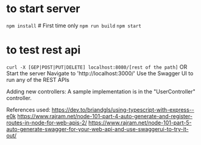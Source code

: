 # to start server
`npm install` # First time only
`npm run build`
`npm start`

# to test rest api

`curl -X [GEP|POST|PUT|DELETE] localhost:8080/[rest of the path]`
OR
Start the server
Navigate to 'http://localhost:3000/'
Use the Swagger UI to run any of the REST APIs

Adding new controllers:
A sample implementation is in the "UserController" controller.

References used:
https://dev.to/briandgls/using-typescript-with-express--e0k
https://www.rajram.net/node-101-part-4-auto-generate-and-register-routes-in-node-for-web-apis-2/
https://www.rajram.net/node-101-part-5-auto-generate-swagger-for-your-web-api-and-use-swaggerui-to-try-it-out/